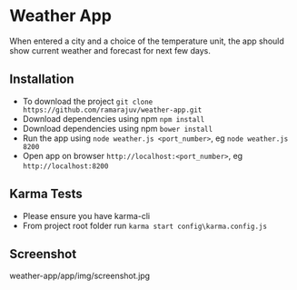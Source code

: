 # Weather App

When entered a city and a choice of the temperature unit, the app should show current weather and forecast for next few days.

## Installation

- To download the project `git clone https://github.com/ramarajuv/weather-app.git`
- Download dependencies using npm `npm install`
- Download dependencies using npm `bower install`
- Run the app using `node weather.js <port_number>`, eg `node weather.js 8200`
- Open app on browser `http://localhost:<port_number>`, eg `http://localhost:8200`

## Karma Tests

- Please ensure you have karma-cli
- From project root folder run `karma start config\karma.config.js`

## Screenshot

weather-app/app/img/screenshot.jpg

